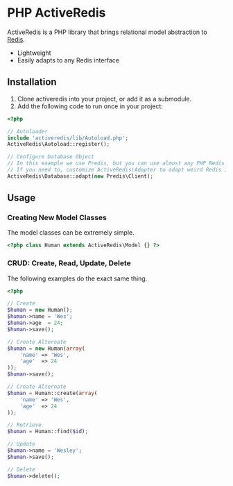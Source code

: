 # PHP ActiveRedis

ActiveRedis is a PHP library that brings relational model abstraction to [Redis](http://redis.io/).

* Lightweight
* Easily adapts to any Redis interface


## Installation

1. Clone activeredis into your project, or add it as a submodule.
1. Add the following code to run once in your project:

```php
<?php

// Autoloader
include 'activeredis/lib/Autoload.php';
ActiveRedis\Autoload::register();

// Configure Database Object
// In this example we use Predis, but you can use almost any PHP Redis interface.
// If you need to, customize ActiveRedis\Adapter to adapt weird Redis interfaces.
ActiveRedis\Database::adapt(new Predis\Client);

```

## Usage

### Creating New Model Classes

The model classes can be extremely simple.

```php
<?php class Human extends ActiveRedis\Model {} ?>
```

### CRUD: Create, Read, Update, Delete

The following examples do the exact same thing.

```php
<?php

// Create
$human = new Human();
$human->name = 'Wes';
$human->age  = 24;
$human->save();

// Create Alternate
$human = new Human(array(
	'name' => 'Wes',
	'age'  => 24
));
$human->save();

// Create Alternate
$human = Human::create(array(
	'name' => 'Wes',
	'age'  => 24
));

// Retrieve
$human = Human::find($id);

// Update
$human->name = 'Wesley';
$human->save();

// Delete
$human->delete();

```